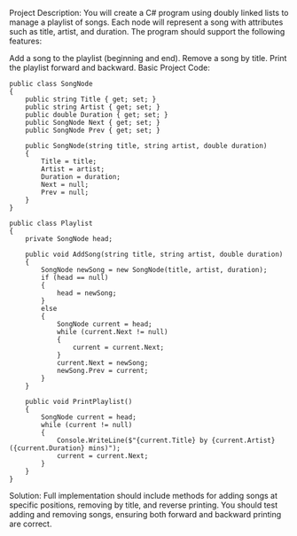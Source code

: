 Project Description: You will create a C# program using doubly linked lists to manage a playlist of songs. Each node will represent a song with attributes such as title, artist, and duration. The program should support the following features:

Add a song to the playlist (beginning and end).
Remove a song by title.
Print the playlist forward and backward.
Basic Project Code:

```
public class SongNode
{
    public string Title { get; set; }
    public string Artist { get; set; }
    public double Duration { get; set; }
    public SongNode Next { get; set; }
    public SongNode Prev { get; set; }

    public SongNode(string title, string artist, double duration)
    {
        Title = title;
        Artist = artist;
        Duration = duration;
        Next = null;
        Prev = null;
    }
}

public class Playlist
{
    private SongNode head;

    public void AddSong(string title, string artist, double duration)
    {
        SongNode newSong = new SongNode(title, artist, duration);
        if (head == null)
        {
            head = newSong;
        }
        else
        {
            SongNode current = head;
            while (current.Next != null)
            {
                current = current.Next;
            }
            current.Next = newSong;
            newSong.Prev = current;
        }
    }

    public void PrintPlaylist()
    {
        SongNode current = head;
        while (current != null)
        {
            Console.WriteLine($"{current.Title} by {current.Artist} ({current.Duration} mins)");
            current = current.Next;
        }
    }
}
```

Solution:
Full implementation should include methods for adding songs at specific positions, removing by title, and reverse printing.
You should test adding and removing songs, ensuring both forward and backward printing are correct.
